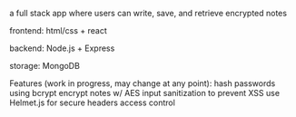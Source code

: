 a full stack app where users can write, save, and retrieve encrypted notes

frontend: html/css + react

backend: Node.js + Express

storage: MongoDB

Features (work in progress, may change at any point):
  hash passwords using bcrypt
  encrypt notes w/ AES
  input sanitization to prevent XSS
  use Helmet.js for secure headers
  access control
